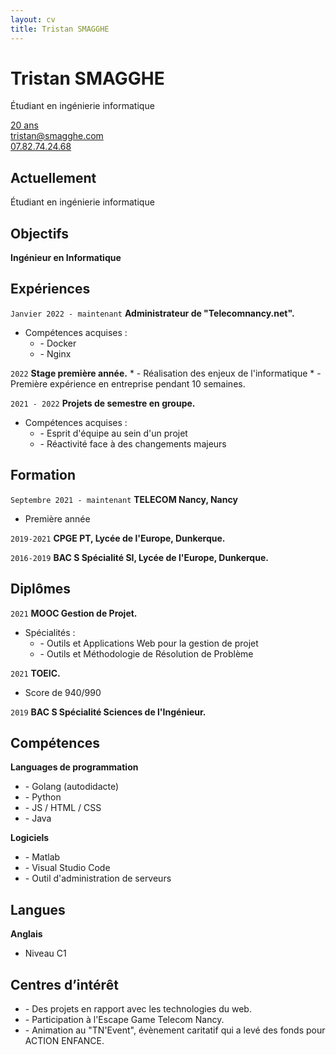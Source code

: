 ```yaml
---
layout: cv
title: Tristan SMAGGHE
---
```

# Tristan SMAGGHE
Étudiant en ingénierie informatique

<div id="webaddress">
<a href="#">20 ans</a>
<br/>
<a href="tristan@smagghe.com">tristan@smagghe.com</a>
<br/>
<a href="#">07.82.74.24.68</a>
</div>

## Actuellement

Étudiant en ingénierie informatique

## Objectifs

__Ingénieur en Informatique__

## Expériences

`Janvier 2022 - maintenant`
__Administrateur de "Telecomnancy.net".__

- Compétences acquises :
    * \- Docker
    * \- Nginx

`2022`
__Stage première année.__
    * \- Réalisation des enjeux de l'informatique
    * \- Première expérience en entreprise pendant 10 semaines.

`2021 - 2022`
__Projets de semestre en groupe.__

- Compétences acquises :
    * \- Esprit d'équipe au sein d'un projet
    * \- Réactivité face à des changements majeurs

## Formation

`Septembre 2021 - maintenant`
__TELECOM Nancy, Nancy__

- Première année

`2019-2021`
__CPGE PT, Lycée de l'Europe, Dunkerque.__

`2016-2019`
__BAC S Spécialité SI, Lycée de l'Europe, Dunkerque.__

## Diplômes

`2021`
__MOOC Gestion de Projet.__

- Spécialités :
    * \- Outils et Applications Web pour la gestion de projet
    * \- Outils et Méthodologie de Résolution de Problème

`2021`
__TOEIC.__

- Score de 940/990

`2019`
__BAC S Spécialité Sciences de l'Ingénieur.__

## Compétences

__Languages de programmation__
* \- Golang (autodidacte)
* \- Python
* \- JS / HTML / CSS
* \- Java

__Logiciels__
* \- Matlab
* \- Visual Studio Code
* \- Outil d'administration de serveurs

## Langues

__Anglais__
* Niveau C1

## Centres d’intérêt

- \- Des projets en rapport avec les technologies du web.
- \- Participation à l'Escape Game Telecom Nancy.
- \- Animation au "TN'Event", évènement caritatif qui a levé des fonds pour ACTION ENFANCE.